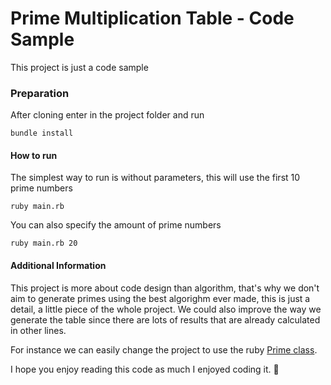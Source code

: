 # Prime Multiplication Table - Code Sample

This project is just a code sample

### Preparation
After cloning enter in the project folder and run
```shell
bundle install
```

#### How to run

The simplest way to run is without parameters, this will use the first 10 prime numbers
```shell
ruby main.rb
```

You can also specify the amount of prime numbers
```shell
ruby main.rb 20
```

#### Additional Information

This project is more about code design than algorithm, that's why we don't aim to generate primes using the best algorighm ever made, this is just a detail, a little piece of the whole project.
We could also improve the way we generate the table since there are lots of results that are already calculated in other lines.

For instance we can easily change the project to use the ruby [Prime class](http://ruby-doc.org/stdlib-2.3.0/libdoc/prime/rdoc/Prime.html).


I hope you enjoy reading this code as much I enjoyed coding it. :beers: